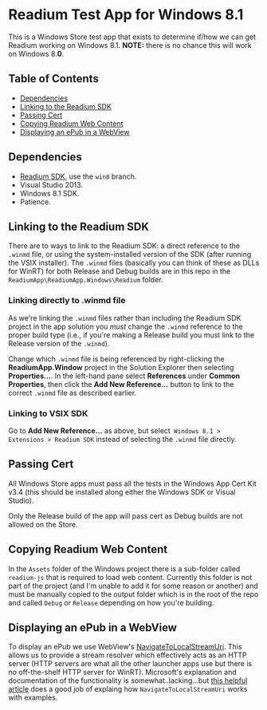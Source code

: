 # Readium Test App for Windows 8.1

This is a Windows Store test app that exists to determine if/how we can get Readium working on Windows 8.1. __NOTE:__ there is no chance this will work on Windows 8.__0__.

## Table of Contents

- [Dependencies](#dependencies)
- [Linking to the Readium SDK](#linking-to-the-readium-sdk)
- [Passing Cert](#passing-cert)
- [Copying Readium Web Content](#copying-readium-web-content)
- [Displaying an ePub in a WebView](#displaying-an-epub-in-a-webview)

## Dependencies

- [Readium SDK](https://github.com/TagCreativeStudio/readium-sdk), use the `win8` branch.
- Visual Studio 2013.
- Windows 8.1 SDK.
- Patience.

## Linking to the Readium SDK

There are to ways to link to the Readium SDK: a direct reference to the `.winmd` file, or using the system-installed version of the SDK (after running the VSIX installer).
The `.winmd` files (basically you can think of these as DLLs for WinRT) for both Release and Debug builds are in this repo in the `ReadiumApp\ReadiumApp.Windows\Readium` folder. 

### Linking directly to .winmd file

As we're linking the `.winmd` files rather than including the Readium SDK project in the app solution you _must_ change the `.winmd` reference to the proper build type (i.e., if you're making a Release build you must link to the Release version of the `.winmd`).

Change which `.winmd` file is being referenced by right-clicking the __ReadiumApp.Window__ project in the Solution Explorer then selecting __Properties...__. In the left-hand pane select __References__ under __Common Properties__, then click the __Add New Reference...__ button to link to the correct `.winmd` file as described earlier.

### Linking to VSIX SDK

Go to __Add New Reference...__ as above, but select` Windows 8.1 > Extensions > Readium SDK` instead of selecting the `.winmd` file directly.

## Passing Cert

All Windows Store apps must pass all the tests in the Windows App Cert Kit v3.4 (this should be installed along either the Windows SDK or Visual Studio).

Only the Release build of the app will pass cert as Debug builds are not allowed on the Store.

## Copying Readium Web Content

In the `Assets` folder of the Windows project there is a sub-folder called `readium-js` that is required to load web content. Currently this folder is not part of the project (and I'm unable to add it for some reason or another) and must be manually copied to the output folder which is in the root of the repo and called `Debug` or `Release` depending on how you're building.

## Displaying an ePub in a WebView

To display an ePub we use WebView's [NavigateToLocalStreamUri](http://msdn.microsoft.com/en-us/library/windows/apps/windows.ui.xaml.controls.webview.navigatetolocalstreamuri.aspx). This allows us to provide a stream resolver which effectively acts as an HTTP server (HTTP servers are what all the other launcher apps use but there is no off-the-shelf HTTP server for WinRT). Microsoft's explanation and documentation of the functionality is somewhat..lacking...but [this helpful article](http://blogs.msdn.com/b/wsdevsol/archive/2014/06/20/a-primer-on-webview-navigatetolocalstreamuri.aspx) does a good job of explaing how `NavigateToLocalStreamUri` works with examples.